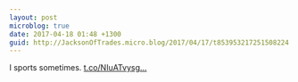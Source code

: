 ```yaml
---
layout: post
microblog: true
date: 2017-04-18 01:48 +1300
guid: http://JacksonOfTrades.micro.blog/2017/04/17/t853953217251508224.html
---
```

I sports sometimes. [t.co/NIuATvysg...](https://t.co/NIuATvysgq)
